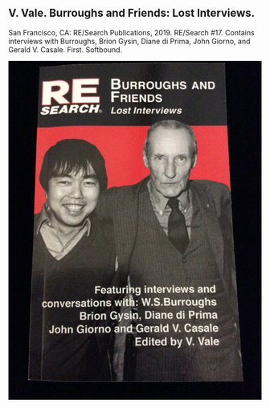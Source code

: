 ## V. Vale. Burroughs and Friends: Lost Interviews.

San Francisco, CA: RE/Search Publications, 2019. RE/Search #17. Contains interviews with Burroughs, Brion Gysin, Diane di Prima, John Giorno, and Gerald V. Casale. First. Softbound. 

![Burroughs and Friends: Lost Interviews](../assets/images/burroughs-and-friends-lost-in-2.jpg)
